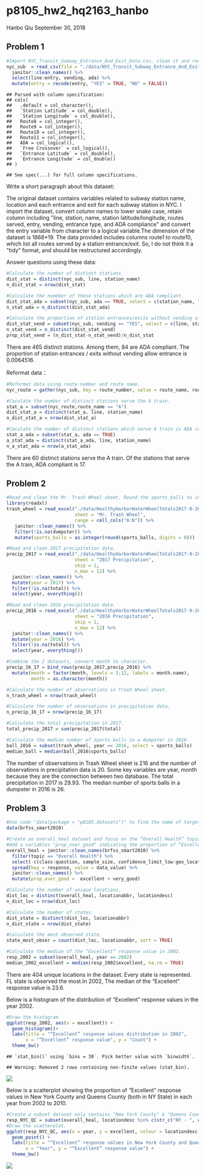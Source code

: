 p8105\_hw2\_hq2163\_hanbo
================
Hanbo Qiu
September 30, 2018

Problem 1
---------

``` r
#Import NYC_Transit_Subway_Entrance_And_Exit_Data.csv, clean it and recode entry.
nyc_sub  = read_csv(file = "./data/NYC_Transit_Subway_Entrance_And_Exit_Data.csv") %>% 
  janitor::clean_names() %>% 
  select(line:entry, vending, ada) %>% 
  mutate(entry = recode(entry, "YES" = TRUE, "NO" = FALSE))
```

    ## Parsed with column specification:
    ## cols(
    ##   .default = col_character(),
    ##   `Station Latitude` = col_double(),
    ##   `Station Longitude` = col_double(),
    ##   Route8 = col_integer(),
    ##   Route9 = col_integer(),
    ##   Route10 = col_integer(),
    ##   Route11 = col_integer(),
    ##   ADA = col_logical(),
    ##   `Free Crossover` = col_logical(),
    ##   `Entrance Latitude` = col_double(),
    ##   `Entrance Longitude` = col_double()
    ## )

    ## See spec(...) for full column specifications.

Write a short paragraph about this dataset:

The original dataset contains variables related to subway station name, location and each entrance and exit for each subway station in NYC. I import the dataset, convert column names to lower snake case, retain column including "line, station, name, station latitude/longitude, routes served, entry, vending, entrance type, and ADA compliance" and convert the entry variable from character to a logical variable.The dimension of the dataset is 1868\*19. The data provided includes columns route1 to route10, which list all routes served by a station entrance/exit. So, I do not think it a "tidy" format, and should be restructured accordingly.

Answer questions using these data:

``` r
#Calculate the number of distinct stations. 
dist_stat = distinct(nyc_sub, line, station_name)
n_dist_stat = nrow(dist_stat)

#Calculate the numeber of these stations which are ADA compliant.
dist_stat_ada = subset(nyc_sub, ada == TRUE, select = c(station_name, line))
n_stat_ada = n_distinct(dist_stat_ada)

#Calculate the proportion of station entrances/exits without vending allow entrance.
dist_stat_vend = subset(nyc_sub, vending == "YES", select = c(line, station_name))
n_stat_vend = n_distinct(dist_stat_vend)
prop_stat_vend = (n_dist_stat-n_stat_vend)/n_dist_stat
```

There are 465 distinct stations. Among them, 84 are ADA compliant. The proportion of station entrances / exits without vending allow entrance is 0.0064516.

Reformat data：

``` r
#Reformat data using route number and route name.
nyc_route = gather(nyc_sub, key = route_number, value = route_name, route1: route11)

#Caculate the number of distinct stations serve the A train.
stat_a = subset(nyc_route,route_name == "A")
dist_stat_a = distinct(stat_a, line, station_name)
n_dist_stat_a = nrow(dist_stat_a)

#Caculate the number of distinct stations which serve A train is ADA compliant.
stat_a_ada = subset(stat_a, ada == TRUE)
a_stat_ada = distinct(stat_a_ada, line, station_name)
n_a_stat_ada = nrow(a_stat_ada)
```

There are 60 distinct stations serve the A train. Of the stations that serve the A train, ADA compliant is 17.

Problem 2
---------

``` r
#Read and clean the Mr. Trash Wheel sheet. Round the sports_balls to integer.
library(readxl)
trash_wheel = read_excel("./data/HealthyHarborWaterWheelTotals2017-9-26.xlsx", 
                         sheet = "Mr. Trash Wheel", 
                         range = cell_cols("A:N")) %>% 
   janitor::clean_names() %>% 
   filter(!is.na(dumpster)) %>% 
   mutate(sports_balls = as.integer(round(sports_balls, digits = 0)))
```

``` r
#Read and clean 2017 precipitation data.
precip_2017 = read_excel("./data/HealthyHarborWaterWheelTotals2017-9-26.xlsx",
                         sheet = "2017 Precipitation",
                         skip = 1,
                         n_max = 12) %>% 
  janitor::clean_names() %>%
  mutate(year = 2017) %>%
  filter(!is.na(total)) %>% 
  select(year, everything()) 

#Read and clean 2016 precipitation data.
precip_2016 = read_excel("./data/HealthyHarborWaterWheelTotals2017-9-26.xlsx",
                         sheet = "2016 Precipitation",
                         skip = 1,
                         n_max = 12) %>% 
  janitor::clean_names() %>%
  mutate(year = 2016) %>%
  filter(!is.na(total)) %>% 
  select(year, everything()) 

#Combine the 2 datasets, convert month to character.
precip_16_17 = bind_rows(precip_2017,precip_2016) %>% 
  mutate(month = factor(month, levels = 1:12, labels = month.name),
         month = as.character(month))

#Calculate the number of observations in Trash Wheel sheet.
n_trash_wheel = nrow(trash_wheel)

#Calculate the number of observations in precipitation data. 
n_precip_16_17 = nrow(precip_16_17)

#Calculate the total precipitation in 2017.
total_precip_2017 = sum(precip_2017$total)

#Calculate the median number of sports balls in a dumpster in 2016.
ball_2016 = subset(trash_wheel, year == 2016, select = sports_balls)
median_ball = median(ball_2016$sports_balls)
```

The number of observations in Trash Wheel sheet is 216 and the number of observations in precipitation data is 20. Some key variables are year, month because they are the connection between two database. The total precipitation in 2017 is 29.93. The median number of sports balls in a dumpster in 2016 is 26.

Problem 3
---------

``` r
#Use code "data(package = "p8105.datasets")" to find the name of target dataset and load it.
data(brfss_smart2010)

#Create an overall_heal dataset and focus on the “Overall Health” topic and tidy the dataset. 
#Add a variables "prop_over_good" indicating the proportion of “Excellent” or “Very Good”.
overall_heal = janitor::clean_names(brfss_smart2010) %>% 
  filter(topic == "Overall Health") %>% 
  select(-c(class:question, sample_size, confidence_limit_low:geo_location)) %>% 
  spread(key = response, value = data_value) %>%
  janitor::clean_names() %>% 
  mutate(prop_over_good =  excellent + very_good)
```

``` r
#Calculate the number of unique locations.
dist_loc = distinct(overall_heal, locationabbr, locationdesc)
n_dist_loc = nrow(dist_loc)

#Calculate the number of states.
dist_state = distinct(dist_loc, locationabbr)
n_dist_state = nrow(dist_state)

#Calculate the most observed state. 
state_most_obser = count(dist_loc, locationabbr, sort = TRUE)

#Calculate the median of the “Excellent” response value in 2002.
resp_2002 = subset(overall_heal, year == 2002) 
median_2002_excellent = median(resp_2002$excellent, na.rm = TRUE)
```

There are 404 unique locations in the dataset. Every state is represented. FL state is observed the most.In 2002, The median of the “Excellent” response value is 23.6.

Below is a histogram of the distribution of “Excellent” response values in the year 2002.

``` r
#Draw the histogram.
ggplot(resp_2002, aes(x = excellent)) + 
  geom_histogram()+
  labs(title = "“Excellent” response values distribution in 2002",
       x = "“Excellent” response value", y = "Count") +
  theme_bw()
```

    ## `stat_bin()` using `bins = 30`. Pick better value with `binwidth`.

    ## Warning: Removed 2 rows containing non-finite values (stat_bin).

![](p8105_hw2_hq2163_hanbo_files/figure-markdown_github/unnamed-chunk-9-1.png)

Below is a scatterplot showing the proportion of “Excellent” response values in New York County and Queens County (both in NY State) in each year from 2002 to 2010.

``` r
#Create a subset dataset only contains "New York County" & "Queens County".
resp_NYC_QC = subset(overall_heal, locationdesc %in% c(str_c("NY - ", c("New York County", "Queens County"))))
#Draw the scatterplot.
ggplot(resp_NYC_QC, aes(x = year, y = excellent, colour = locationdesc)) + 
  geom_point() +
  labs(title = "“Excellent” response values in New York County and Queens County (2002-2010)", 
       x = "Year", y = "“Excellent” response value") +
  theme_bw()
```

![](p8105_hw2_hq2163_hanbo_files/figure-markdown_github/unnamed-chunk-10-1.png)
